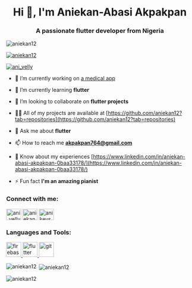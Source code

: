 <h1 align="center">Hi 👋, I'm Aniekan-Abasi Akpakpan</h1>
<h3 align="center">A passionate flutter developer from Nigeria</h3>

<p align="left"> <img src="https://komarev.com/ghpvc/?username=aniekan12&label=Profile%20views&color=0e75b6&style=flat" alt="aniekan12" /> </p>

<p align="left"> <a href="https://github.com/ryo-ma/github-profile-trophy"><img src="https://github-profile-trophy.vercel.app/?username=aniekan12" alt="aniekan12" /></a> </p>

<p align="left"> <a href="https://twitter.com/ani_velly" target="blank"><img src="https://img.shields.io/twitter/follow/ani_velly?logo=twitter&style=for-the-badge" alt="ani_velly" /></a> </p>

- 🔭 I’m currently working on [a medical app](https://github.com/zuri-training/E-Care-Mobile-pjt-24.git)

- 🌱 I’m currently learning **flutter**

- 👯 I’m looking to collaborate on **flutter projects**

- 👨‍💻 All of my projects are available at [https://github.com/aniekan12?tab=repositories](https://github.com/aniekan12?tab=repositories)

- 💬 Ask me about **flutter**

- 📫 How to reach me **akpakpan764@gmail.com**

- 📄 Know about my experiences [https://www.linkedin.com/in/aniekan-abasi-akpakpan-0baa33178/](https://www.linkedin.com/in/aniekan-abasi-akpakpan-0baa33178/)

- ⚡ Fun fact **I'm an amazing pianist**

<h3 align="left">Connect with me:</h3>
<p align="left">
<a href="https://twitter.com/ani_velly" target="blank"><img align="center" src="https://raw.githubusercontent.com/rahuldkjain/github-profile-readme-generator/master/src/images/icons/Social/twitter.svg" alt="ani_velly" height="30" width="40" /></a>
<a href="https://linkedin.com/in/aniekan-abasi-akpakpan" target="blank"><img align="center" src="https://raw.githubusercontent.com/rahuldkjain/github-profile-readme-generator/master/src/images/icons/Social/linked-in-alt.svg" alt="aniekan-abasi-akpakpan" height="30" width="40" /></a>
<a href="https://www.youtube.com/c/ani keys" target="blank"><img align="center" src="https://raw.githubusercontent.com/rahuldkjain/github-profile-readme-generator/master/src/images/icons/Social/youtube.svg" alt="ani keys" height="30" width="40" /></a>
</p>

<h3 align="left">Languages and Tools:</h3>
<p align="left"> <a href="https://firebase.google.com/" target="_blank"> <img src="https://www.vectorlogo.zone/logos/firebase/firebase-icon.svg" alt="firebase" width="40" height="40"/> </a> <a href="https://flutter.dev" target="_blank"> <img src="https://www.vectorlogo.zone/logos/flutterio/flutterio-icon.svg" alt="flutter" width="40" height="40"/> </a> <a href="https://git-scm.com/" target="_blank"> <img src="https://www.vectorlogo.zone/logos/git-scm/git-scm-icon.svg" alt="git" width="40" height="40"/> </a> </p>

<p><img align="left" src="https://github-readme-stats.vercel.app/api/top-langs?username=aniekan12&show_icons=true&locale=en&layout=compact" alt="aniekan12" /></p>

<p>&nbsp;<img align="center" src="https://github-readme-stats.vercel.app/api?username=aniekan12&show_icons=true&locale=en" alt="aniekan12" /></p>

<p><img align="center" src="https://github-readme-streak-stats.herokuapp.com/?user=aniekan12&" alt="aniekan12" /></p>
